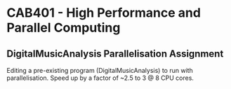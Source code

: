 # CAB401 - High Performance and Parallel Computing
## DigitalMusicAnalysis Parallelisation Assignment
Editing a pre-existing program (DigitalMusicAnalysis) to run with parallelisation.
Speed up by a factor of ~2.5 to 3 @ 8 CPU cores.
